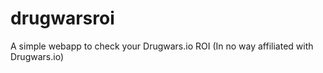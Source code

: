 # drugwarsroi
A simple webapp to check your Drugwars.io ROI (In no way affiliated with Drugwars.io)

